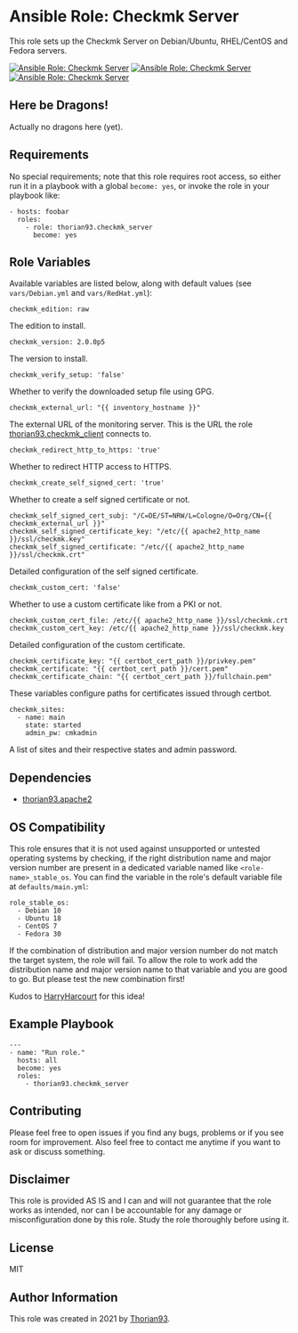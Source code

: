 # Ansible Role: Checkmk Server

 This role sets up the Checkmk Server on Debian/Ubuntu, RHEL/CentOS and Fedora servers. 

[![Ansible Role: Checkmk Server](https://img.shields.io/ansible/role/55242?style=flat-square)](https://galaxy.ansible.com/thorian93/checkmk_server)
[![Ansible Role: Checkmk Server](https:/client/img.shields.io/ansible/quality/55242?style=flat-square)](https://galaxy.ansible.com/thorian93/checkmk_server)
[![Ansible Role: Checkmk Server](https://img.shields.io/ansible/role/d/55242?style=flat-square)](https://galaxy.ansible.com/thorian93/checkmk_server)

## Here be Dragons!

Actually no dragons here (yet).

## Requirements

No special requirements; note that this role requires root access, so either run it in a playbook with a global `become: yes`, or invoke the role in your playbook like:

    - hosts: foobar
      roles:
        - role: thorian93.checkmk_server
          become: yes

## Role Variables

Available variables are listed below, along with default values (see `vars/Debian.yml` and `vars/RedHat.yml`):

    checkmk_edition: raw

The edition to install.

    checkmk_version: 2.0.0p5
    
The version to install.

    checkmk_verify_setup: 'false'

Whether to verify the downloaded setup file using GPG.

    checkmk_external_url: "{{ inventory_hostname }}"

The external URL of the monitoring server. This is the URL the role [thorian93.checkmk_client](https://galaxy.ansible.com/thorian93/checkmk_client) connects to.

    checkmk_redirect_http_to_https: 'true'

Whether to redirect HTTP access to HTTPS.

    checkmk_create_self_signed_cert: 'true'

Whether to create a self signed certificate or not.

    checkmk_self_signed_cert_subj: "/C=DE/ST=NRW/L=Cologne/O=Org/CN={{ checkmk_external_url }}"
    checkmk_self_signed_certificate_key: "/etc/{{ apache2_http_name }}/ssl/checkmk.key"
    checkmk_self_signed_certificate: "/etc/{{ apache2_http_name }}/ssl/checkmk.crt"

Detailed configuration of the self signed certificate.

    checkmk_custom_cert: 'false'

Whether to use a custom certificate like from a PKI or not.

    checkmk_custom_cert_file: /etc/{{ apache2_http_name }}/ssl/checkmk.crt
    checkmk_custom_cert_key: /etc/{{ apache2_http_name }}/ssl/checkmk.key

Detailed configuration of the custom certificate.

    checkmk_certificate_key: "{{ certbot_cert_path }}/privkey.pem"
    checkmk_certificate: "{{ certbot_cert_path }}/cert.pem"
    checkmk_certificate_chain: "{{ certbot_cert_path }}/fullchain.pem"

These variables configure paths for certificates issued through certbot.

    checkmk_sites:
      - name: main
        state: started
        admin_pw: cmkadmin

A list of sites and their respective states and admin password.

## Dependencies

  - [thorian93.apache2](https://galaxy.ansible.com/thorian93/apache2)

## OS Compatibility

This role ensures that it is not used against unsupported or untested operating systems by checking, if the right distribution name and major version number are present in a dedicated variable named like `<role-name>_stable_os`. You can find the variable in the role's default variable file at `defaults/main.yml`:

    role_stable_os:
      - Debian 10
      - Ubuntu 18
      - CentOS 7
      - Fedora 30

If the combination of distribution and major version number do not match the target system, the role will fail. To allow the role to work add the distribution name and major version name to that variable and you are good to go. But please test the new combination first!

Kudos to [HarryHarcourt](https://github.com/HarryHarcourt) for this idea!

## Example Playbook

    ---
    - name: "Run role."
      hosts: all
      become: yes
      roles:
        - thorian93.checkmk_server

## Contributing

Please feel free to open issues if you find any bugs, problems or if you see room for improvement. Also feel free to contact me anytime if you want to ask or discuss something.

## Disclaimer

This role is provided AS IS and I can and will not guarantee that the role works as intended, nor can I be accountable for any damage or misconfiguration done by this role. Study the role thoroughly before using it.

## License

MIT

## Author Information

This role was created in 2021 by [Thorian93](http://thorian93.de/).
